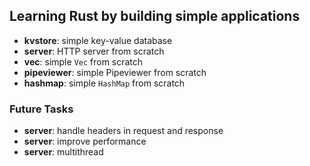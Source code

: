## Learning Rust by building simple applications

- **kvstore**: simple key-value database
- **server**: HTTP server from scratch
- **vec**: simple `Vec` from scratch
- **pipeviewer**: simple Pipeviewer from scratch
- **hashmap**: simple `HashMap` from scratch

### Future Tasks

- **server**: handle headers in request and response
- **server**: improve performance
- **server**: multithread
